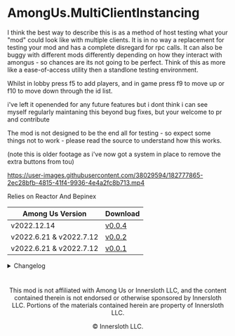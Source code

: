 # AmongUs.MultiClientInstancing

I think the best way to describe this is as a method of host testing what your "mod" could look like with multiple clients.
It is in no way a replacement for testing your mod and has a complete disregard for rpc calls.
It can also be buggy with different mods differently depending on how they interact with amongus - so chances are its not going to be perfect.
Think of this as more like a ease-of-access utility then a standlone testing environment.

Whilst in lobby press f5 to add players,
and in game press f9 to move up or f10 to move down through the id list.

i've left it openended for any future features but i dont think i can see myself regularly maintaning this beyond bug fixes,
but your welcome to pr and contribute

The mod is not designed to be the end all for testing - so expect some things not to work - please read the source to understand how this works.

(note this is older footage as i've now got a system in place to remove the extra buttons from tou)

https://user-images.githubusercontent.com/38029594/182777865-2ec28bfb-4815-41f4-9936-4e4a2fc8b713.mp4

Relies on Reactor And Bepinex

| Among Us Version | Download |
|----------|-------------|
| v2022.12.14 | [v0.0.4](https://github.com/MyDragonBreath/AmongUs.MultiClientInstancing/releases/tag/v0.0.4)
| v2022.6.21 & v2022.7.12 | [v0.0.2](https://github.com/MyDragonBreath/AmongUs.MultiClientInstancing/releases/tag/v0.0.2)
| v2022.6.21 & v2022.7.12 | [v0.0.1](https://github.com/MyDragonBreath/AmongUs.MultiClientInstancing/releases/tag/v0.0.1)

<details>
  <summary> Changelog </summary>
  <details>
  <summary> v0.0.4 </summary>
  <ul>
    <li> Updated to latest version, fixed bugs </li>
    <li> Added update warner </li>
    <li> Big thanks to twix who has released me from the basement in exchange for me finally returning to this mod </li>
  </ul>
  </details>
  <details>
  <summary> v0.0.2 </summary>
  <ul>
    <li> Added clamps, and system to remove TOU buttons </li>
    <li> please save me twix has me locked in basement </li>
  </ul>
  </details>
  <details>
  <summary> v0.0.1 </summary>
  <ul>
    <li> Base systems for creating and switching between Playercontrols </li>
  </ul>
  </details>
</details>


#
<p align="center">This mod is not affiliated with Among Us or Innersloth LLC, and the content contained therein is not endorsed or otherwise sponsored by Innersloth LLC. Portions of the materials contained herein are property of Innersloth LLC.</p>
<p align="center">© Innersloth LLC.</p>
